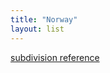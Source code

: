 ```yaml
---
title: "Norway"
layout: list
---
```


[subdivision reference](https://en.wikipedia.org/wiki/ISO_3166-2:NO)
